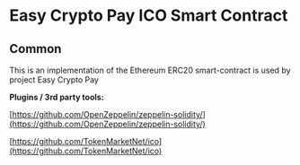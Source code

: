 # Easy Crypto Pay ICO Smart Contract

## Common

This is an implementation of the Ethereum ERC20 smart-contract is used by project Easy Crypto Pay

<b>Plugins / 3rd party tools:</b>

[https://github.com/OpenZeppelin/zeppelin-solidity/](https://github.com/OpenZeppelin/zeppelin-solidity/)

[https://github.com/TokenMarketNet/ico](https://github.com/TokenMarketNet/ico)